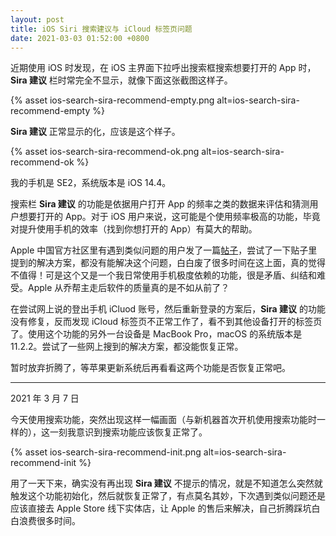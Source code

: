 ```yaml
---
layout: post
title: iOS Siri 搜索建议与 iCloud 标签页问题
date: 2021-03-03 01:52:00 +0800
---
```


近期使用 iOS 时发现，在 iOS 主界面下拉呼出搜索框搜索想要打开的 App 时，**Sira 建议** 栏时常完全不显示，就像下面这张截图这样子。

{% asset ios-search-sira-recommend-empty.png alt=ios-search-sira-recommend-empty %}

**Sira 建议** 正常显示的化，应该是这个样子。

{% asset ios-search-sira-recommend-ok.png alt=ios-search-sira-recommend-ok %}

我的手机是 SE2，系统版本是 iOS 14.4。

搜索栏 **Sira 建议** 的功能是依据用户打开 App 的频率之类的数据来评估和猜测用户想要打开的 App。对于 iOS 用户来说，这可能是个使用频率极高的功能，毕竟对提升使用手机的效率（找到你想打开的 App）有莫大的帮助。

Apple 中国官方社区里有遇到类似问题的用户发了一篇[帖子](https://discussionschinese.apple.com/thread/251852851)，尝试了一下贴子里提到的解决方案，都没有能解决这个问题，白白废了很多时间在这上面，真的觉得不值得！可是这个又是一个我日常使用手机极度依赖的功能，很是矛盾、纠结和难受。Apple 从乔帮主走后软件的质量真的是不如从前了？

在尝试网上说的登出手机 iCluod 账号，然后重新登录的方案后，**Sira 建议** 的功能没有修复，反而发现 iCloud 标签页不正常工作了，看不到其他设备打开的标签页了。使用这个功能的另外一台设备是 MacBook Pro，macOS 的系统版本是 11.2.2。尝试了一些网上搜到的解决方案，都没能恢复正常。

暂时放弃折腾了，等苹果更新系统后再看看这两个功能是否恢复正常吧。

---

2021 年 3 月 7 日

今天使用搜索功能，突然出现这样一幅画面（与新机器首次开机使用搜索功能时一样的），这一刻我意识到搜索功能应该恢复正常了。

{% asset ios-search-sira-recommend-init.png alt=ios-search-sira-recommend-init %}

用了一天下来，确实没有再出现 **Sira 建议** 不提示的情况，就是不知道怎么突然就触发这个功能初始化，然后就恢复正常了，有点莫名其妙，下次遇到类似问题还是应该直接去 Apple Store 线下实体店，让 Apple 的售后来解决，自己折腾踩坑白白浪费很多时间。
